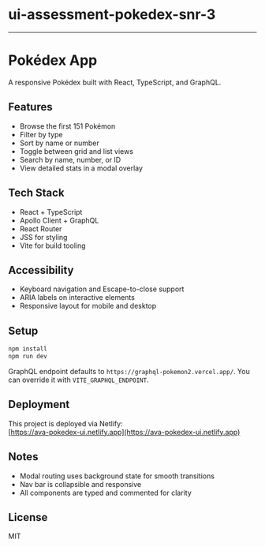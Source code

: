 # ui-assessment-pokedex-snr-3
-----------------------------
# Pokédex App

A responsive Pokédex built with React, TypeScript, and GraphQL.

## Features

- Browse the first 151 Pokémon
- Filter by type
- Sort by name or number
- Toggle between grid and list views
- Search by name, number, or ID
- View detailed stats in a modal overlay

## Tech Stack

- React + TypeScript
- Apollo Client + GraphQL
- React Router
- JSS for styling
- Vite for build tooling

## Accessibility

- Keyboard navigation and Escape-to-close support
- ARIA labels on interactive elements
- Responsive layout for mobile and desktop

## Setup

```bash
npm install
npm run dev
```

GraphQL endpoint defaults to `https://graphql-pokemon2.vercel.app/`. You can override it with `VITE_GRAPHQL_ENDPOINT`.

## Deployment

This project is deployed via Netlify:  
[https://ava-pokedex-ui.netlify.app](https://ava-pokedex-ui.netlify.app)

## Notes

- Modal routing uses background state for smooth transitions
- Nav bar is collapsible and responsive
- All components are typed and commented for clarity

## License

MIT

